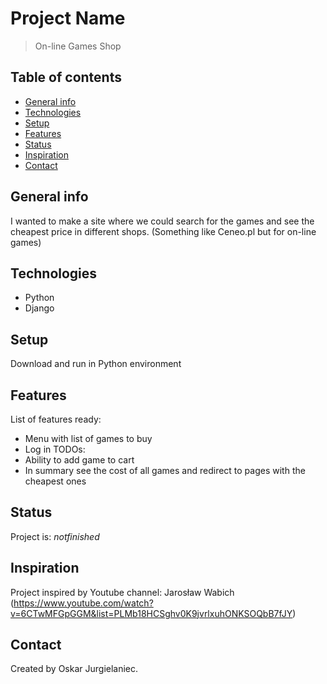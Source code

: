 # Project Name
> On-line Games Shop

## Table of contents
* [General info](#general-info)
* [Technologies](#technologies)
* [Setup](#setup)
* [Features](#features)
* [Status](#status)
* [Inspiration](#inspiration)
* [Contact](#contact)

## General info
I wanted to make a site where we could search for the games and see the cheapest price in different shops. (Something like Ceneo.pl but for on-line games)

## Technologies
* Python
* Django

## Setup
Download and run in Python environment


## Features
List of features ready:
* Menu with list of games to buy
* Log in
TODOs:
* Ability to add game to cart
* In summary see the cost of all games and redirect to pages with the cheapest ones

## Status
Project is: _notfinished_

## Inspiration
Project inspired by Youtube channel: Jarosław Wabich (https://www.youtube.com/watch?v=6CTwMFGpGGM&list=PLMb18HCSghv0K9jvrlxuhONKSOQbB7fJY)

## Contact
Created by Oskar Jurgielaniec.

